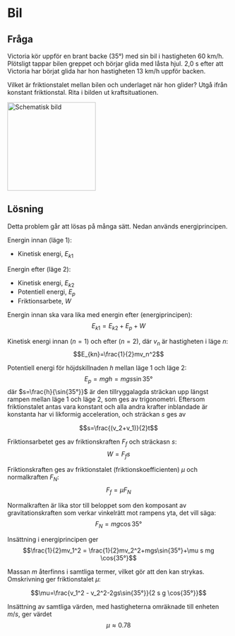 # Bil

## Fråga

Victoria kör uppför en brant backe (35°) med sin bil i hastigheten 60 km/h. Plötsligt tappar bilen greppet och börjar glida med låsta hjul. 2,0 s efter att Victoria har börjat glida har hon hastigheten 13 km/h uppför backen.

Vilket är friktionstalet mellan bilen och underlaget när hon glider? Utgå ifrån konstant friktionstal. Rita i bilden ut kraftsituationen.

<img src="./img/schematic.png" alt="Schematisk bild" width="200"/>

## Lösning

Detta problem går att lösas på många sätt. Nedan används energiprincipen.

Energin innan (läge 1):
- Kinetisk energi, $E_{k1}$

Energin efter (läge 2):
- Kinetisk energi, $E_{k2}$
- Potentiell energi, $E_p$
- Friktionsarbete, $W$

Energin innan ska vara lika med energin efter (energiprincipen):
$$E_{k1}=E_{k2}+E_p+W$$

Kinetisk energi innan ($n=1$) och efter ($n=2$), där $v_n$ är hastigheten i läge $n$:
$$E_{kn}=\frac{1}{2}mv_n^2$$

Potentiell energi för höjdskillnaden $h$ mellan läge 1 och läge 2:
$$E_p=mgh=mgs\sin{35°}$$
där $s=\frac{h}{\sin{35°}}$ är den tillryggalagda sträckan upp längst rampen mellan läge 1 och läge 2, som ges av trigonometri. Eftersom friktionstalet antas vara konstant och alla andra krafter inblandade är konstanta har vi likformig acceleration, och sträckan $s$ ges av

$$s=\frac{(v_2+v_1)}{2}t$$

Friktionsarbetet ges av friktionskraften $F_f$ och sträckasn $s$:
$$W=F_fs$$

Friktionskraften ges av friktionstalet (friktionskoefficienten) $\mu$ och normalkraften $F_N$:
$$F_f=\mu F_N$$

Normalkraften är lika stor till beloppet som den komposant av gravitationskraften som verkar vinkelrätt mot rampens yta, det vill säga:
$$F_N=mg\cos{35°}$$

Insättning i energiprincipen ger
$$\frac{1}{2}mv_1^2 = \frac{1}{2}mv_2^2+mgs\sin{35°}+\mu s mg \cos{35°}$$

Massan $m$ återfinns i samtliga termer, vilket gör att den kan strykas. Omskrivning ger friktionstalet $\mu$:

$$\mu=\frac{v_1^2 - v_2^2-2gs\sin{35°}}{2 s g \cos{35°}}$$

Insättning av samtliga värden, med hastigheterna omräknade till enheten $m/s$, ger värdet
$$\mu\approx0.78$$
